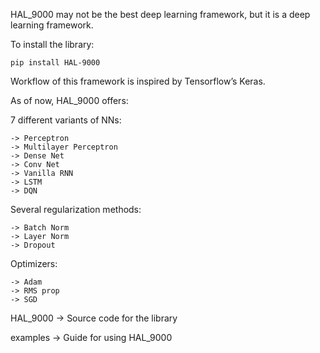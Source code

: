 HAL_9000 may not be the best deep learning framework, but it is a deep learning framework.

To install the library:

    pip install HAL-9000

Workflow of this framework is inspired by Tensorflow’s Keras.

As of now, HAL_9000 offers:

7 different variants of NNs:

    -> Perceptron
    -> Multilayer Perceptron
    -> Dense Net
    -> Conv Net
    -> Vanilla RNN
    -> LSTM
    -> DQN

Several regularization methods:

    -> Batch Norm
    -> Layer Norm
    -> Dropout

Optimizers:

    -> Adam
    -> RMS prop
    -> SGD
    
HAL_9000 -> Source code for the library

examples -> Guide for using HAL_9000

